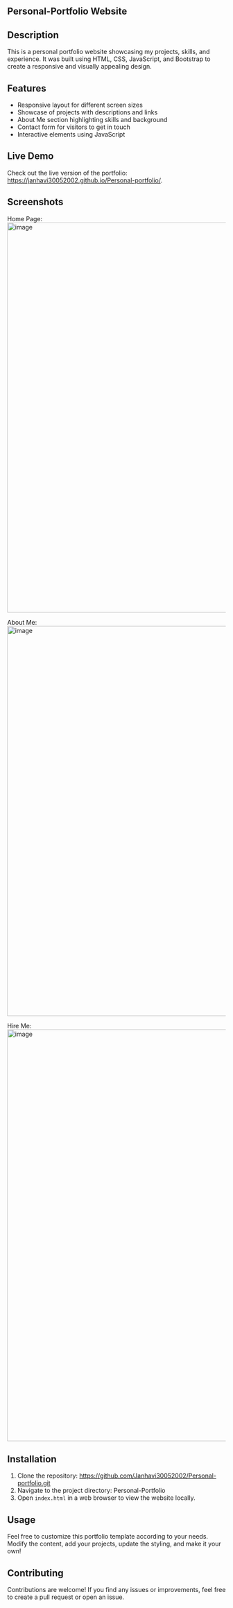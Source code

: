 ## Personal-Portfolio Website

## Description

This is a personal portfolio website showcasing my projects, skills, and experience. It was built using HTML, CSS, JavaScript, and Bootstrap to create a responsive and visually appealing design.

## Features

- Responsive layout for different screen sizes
- Showcase of projects with descriptions and links
- About Me section highlighting skills and background
- Contact form for visitors to get in touch
- Interactive elements using JavaScript

## Live Demo

Check out the live version of the portfolio: https://janhavi30052002.github.io/Personal-portfolio/.

## Screenshots
Home Page:
<img width="900" alt="image" src="https://github.com/Janhavi30052002/Personal-portfolio/assets/114862128/5d0e3591-60bf-4fa3-a867-e49ad08fcc4a">

About Me:
<img width="900" alt="image" src="https://github.com/Janhavi30052002/Personal-portfolio/assets/114862128/367abde8-3126-4e8a-b6ac-4ded77712f88">

Hire Me:
<img width="950" alt="image" src="https://github.com/Janhavi30052002/Personal-portfolio/assets/114862128/b1d48aed-edc3-4fcd-9300-5df5f4181e86">


## Installation

1. Clone the repository: https://github.com/Janhavi30052002/Personal-portfolio.git
2. Navigate to the project directory: Personal-Portfolio
3. Open `index.html` in a web browser to view the website locally.

## Usage

Feel free to customize this portfolio template according to your needs. Modify the content, add your projects, update the styling, and make it your own!

## Contributing

Contributions are welcome! If you find any issues or improvements, feel free to create a pull request or open an issue.
